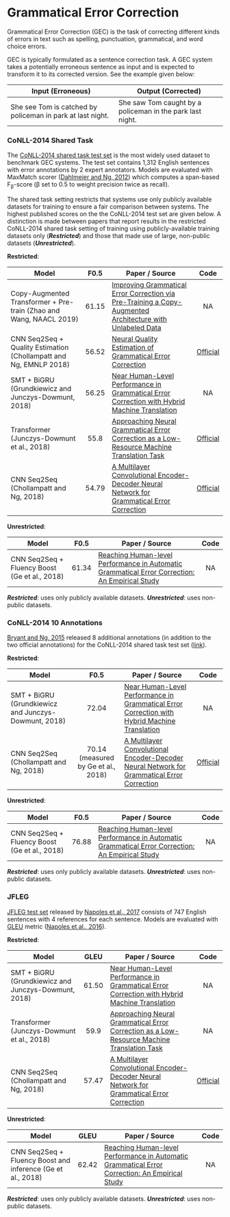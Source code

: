# Grammatical Error Correction

Grammatical Error Correction (GEC) is the task of correcting different kinds of errors in text such as spelling, punctuation, grammatical, and word choice errors. 

GEC is typically formulated as a sentence correction task. A GEC system takes a potentially erroneous sentence as input and is expected to transform it to its corrected version. See the example given below: 

| Input (Erroneous)          | Output (Corrected)     |
| -------------------------  | ---------------------- |
|She see Tom is catched by policeman in park at last night. | She saw Tom caught by a policeman in the park last night.|

### CoNLL-2014 Shared Task

The [CoNLL-2014 shared task test set](https://www.comp.nus.edu.sg/~nlp/conll14st/conll14st-test-data.tar.gz) is the most widely used dataset to benchmark GEC systems. The test set contains 1,312 English sentences with error annotations by 2 expert annotators. Models are evaluated with MaxMatch scorer ([Dahlmeier and Ng, 2012](http://www.aclweb.org/anthology/N12-1067)) which computes a span-based F<sub>β</sub>-score (β set to 0.5 to weight precision twice as recall).

The shared task setting restricts that systems use only publicly available datasets for training to ensure a fair comparison between systems. The highest published scores on the the CoNLL-2014 test set are given below. A distinction is made between papers that report results in the restricted CoNLL-2014 shared task setting of training using publicly-available training datasets only (_**Restricted**_) and those that made use of large, non-public datasets (_**Unrestricted**_).

**Restricted**:

| Model           | F0.5  |  Paper / Source | Code |
| ------------- | :-----:| --- | :-----: |
| Copy-Augmented Transformer + Pre-train (Zhao and Wang, NAACL 2019) | 61.15 | [Improving Grammatical Error Correction via Pre-Training a Copy-Augmented Architecture with Unlabeled Data](https://arxiv.org/pdf/1903.00138.pdf) | NA |
| CNN Seq2Seq + Quality Estimation (Chollampatt and Ng, EMNLP 2018) | 56.52 | [Neural Quality Estimation of Grammatical Error Correction](http://aclweb.org/anthology/D18-1274) | [Official](https://github.com/nusnlp/neuqe/) |
| SMT + BiGRU (Grundkiewicz and Junczys-Dowmunt, 2018) |  56.25 | [Near Human-Level Performance in Grammatical Error Correction with Hybrid Machine Translation](http://aclweb.org/anthology/N18-2046)| NA |
| Transformer (Junczys-Dowmunt et al., 2018) | 55.8 | [Approaching Neural Grammatical Error Correction as a Low-Resource Machine Translation Task](http://aclweb.org/anthology/N18-1055)| [Official](https://github.com/grammatical/neural-naacl2018) |
| CNN Seq2Seq (Chollampatt and Ng, 2018)| 54.79 | [A Multilayer Convolutional Encoder-Decoder Neural Network for Grammatical Error Correction](https://www.aaai.org/ocs/index.php/AAAI/AAAI18/paper/viewFile/17308/16137)| [Official](https://github.com/nusnlp/mlconvgec2018) |

**Unrestricted**:

| Model           | F0.5  |  Paper / Source | Code |
| ------------- | :-----:| --- | :-----: |
| CNN Seq2Seq + Fluency Boost (Ge et al., 2018) |  61.34 | [Reaching Human-level Performance in Automatic Grammatical Error Correction: An Empirical Study](https://arxiv.org/pdf/1807.01270.pdf)| NA |

_**Restricted**_: uses only publicly available datasets. _**Unrestricted**_: uses non-public datasets.


### CoNLL-2014 10 Annotations

[Bryant and Ng, 2015](http://aclweb.org/anthology/P15-1068) released 8 additional annotations (in addition to the two official annotations) for the CoNLL-2014 shared task test set ([link](http://www.comp.nus.edu.sg/~nlp/sw/10gec_annotations.zip)).

**Restricted**:

| Model           | F0.5  |  Paper / Source | Code |
| ------------- | :-----:| --- | :-----: |
| SMT + BiGRU (Grundkiewicz and Junczys-Dowmunt, 2018) |  72.04 | [Near Human-Level Performance in Grammatical Error Correction with Hybrid Machine Translation](http://aclweb.org/anthology/N18-2046)| NA |
| CNN Seq2Seq (Chollampatt and Ng, 2018)| 70.14 (measured by Ge et al., 2018) | [ A Multilayer Convolutional Encoder-Decoder Neural Network for Grammatical Error Correction](https://www.aaai.org/ocs/index.php/AAAI/AAAI18/paper/viewFile/17308/16137)| [Official](https://github.com/nusnlp/mlconvgec2018) |

**Unrestricted**:

| Model           | F0.5  |  Paper / Source | Code |
| ------------- | :-----:| --- | :-----: |
| CNN Seq2Seq + Fluency Boost (Ge et al., 2018) |  76.88 | [Reaching Human-level Performance in Automatic Grammatical Error Correction: An Empirical Study](https://arxiv.org/pdf/1807.01270.pdf)| NA |

_**Restricted**_: uses only publicly available datasets. _**Unrestricted**_: uses non-public datasets.


### JFLEG

[JFLEG test set](https://github.com/keisks/jfleg) released by [Napoles et al., 2017](http://aclweb.org/anthology/E17-2037) consists of 747 English sentences with 4 references for each sentence. Models are evaluated with [GLEU](https://github.com/cnap/gec-ranking/) metric ([Napoles et al., 2016](https://arxiv.org/pdf/1605.02592.pdf)).


**Restricted**:  

| Model           | GLEU  |  Paper / Source | Code |
| ------------- | :-----:| --- | :-----: |
| SMT + BiGRU (Grundkiewicz and Junczys-Dowmunt, 2018) |  61.50 | [Near Human-Level Performance in Grammatical Error Correction with Hybrid Machine Translation](http://aclweb.org/anthology/N18-2046)| NA |
| Transformer (Junczys-Dowmunt et al., 2018) | 59.9 | [Approaching Neural Grammatical Error Correction as a Low-Resource Machine Translation Task](http://aclweb.org/anthology/N18-1055)| NA |
| CNN Seq2Seq (Chollampatt and Ng, 2018)| 57.47 | [ A Multilayer Convolutional Encoder-Decoder Neural Network for Grammatical Error Correction](https://www.aaai.org/ocs/index.php/AAAI/AAAI18/paper/viewFile/17308/16137)| [Official](https://github.com/nusnlp/mlconvgec2018) |


**Unrestricted**:

| Model           | GLEU  |  Paper / Source | Code |
| ------------- | :-----:| --- | :-----: |
| CNN Seq2Seq + Fluency Boost and inference (Ge et al., 2018) |  62.42 | [Reaching Human-level Performance in Automatic Grammatical Error Correction: An Empirical Study](https://arxiv.org/pdf/1807.01270.pdf)| NA |

_**Restricted**_: uses only publicly available datasets. _**Unrestricted**_: uses non-public datasets.


